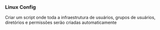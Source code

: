 ### Linux Config

Criar um script onde toda a infraestrutura de usuários, grupos de usuários, diretórios e permissões serão criadas automaticamente
